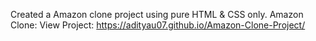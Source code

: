 Created a Amazon clone project using pure HTML & CSS only.
Amazon Clone: View Project: https://adityau07.github.io/Amazon-Clone-Project/
